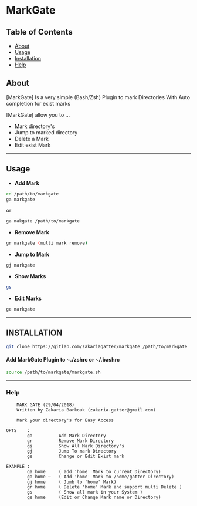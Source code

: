 # MarkGate


## Table of Contents 

- [About](#about)
- [Usage](#usage)
- [Installation](#installation)
- [Help](#help)

## About

[MarkGate] Is a very simple (Bash/Zsh) Plugin to mark Directories With Auto completion for exist marks

[MarkGate] allow you to ...

* Mark directory's
* Jump to marked directory 
* Delete a Mark
* Edit exist Mark

---

## Usage

* **Add Mark**

```sh
cd /path/to/markgate
ga markgate
```

or

```sh
ga makgate /path/to/markgate
```

* **Remove Mark**
```sh
gr markgate (multi mark remove)
```

* **Jump to Mark**
```sh
gj markgate
```

* **Show Marks**
```sh
gs
```

* **Edit Marks**
```sh
ge markgate
```

---

## INSTALLATION

```sh
git clone https://gitlab.com/zakariagatter/markgate /path/to/markgate
```

#### Add MarkGate Plugin to ~./zshrc or ~/.bashrc

```sh
source /path/to/markgate/markgate.sh
```

---

### Help

```
    MARK GATE (29/04/2018)
    Written by Zakaria Barkouk (zakaria.gatter@gmail.com)

    Mark your directory's for Easy Access

OPTS    :       
        ga          Add Mark Directory
        gr          Remove Mark Directory 
        gs          Show All Mark Directory's
        gj          Jump To mark Directory
        ge          Change or Edit Exist mark

EXAMPLE :   
        ga home     ( add 'home' Mark to current Directory)
        ga home ~   ( Add 'home' Mark to /home/gatter Directory)
        gj home     ( Jumb to 'home' Mark)
        gr home     ( Delete 'home' Mark and support multi Delete )
        gs          ( Show all mark in your System )
        ge home     (Edit or Change Mark name or Directory)

```

